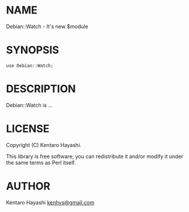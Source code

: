 # NAME

Debian::Watch - It's new $module

# SYNOPSIS

    use Debian::Watch;

# DESCRIPTION

Debian::Watch is ...

# LICENSE

Copyright (C) Kentaro Hayashi.

This library is free software; you can redistribute it and/or modify
it under the same terms as Perl itself.

# AUTHOR

Kentaro Hayashi <kenhys@gmail.com>
